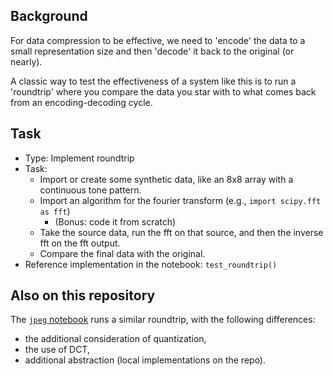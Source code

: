 ## Background

For data compression to be effective,
we need to 'encode' the data to a small representation size 
and then 'decode' it back to the original (or nearly).

A classic way to test the effectiveness of a system like this is to run a 
'roundtrip' where you compare the data you star with to what comes back from an encoding-decoding cycle. 


## Task

- Type: Implement roundtrip
- Task:
  - Import or create some synthetic data, like an 8x8 array with a continuous tone pattern.
  - Import an algorithm for the fourier transform (e.g., `import scipy.fft as fft`) 
    - (Bonus: code it from scratch)
  - Take the source data, run the fft on that source, and then the inverse fft on the fft output.
  - Compare the final data with the original.
- Reference implementation in the notebook: `test_roundtrip()`


## Also on this repository

The [`jpeg` notebook](https://github.com/MarkGotham/Data_Compression/blob/main/jpeg.ipynb)
runs a similar roundtrip, with the following differences:
- the additional consideration of quantization,
- the use of DCT,
- additional abstraction (local implementations on the repo).
